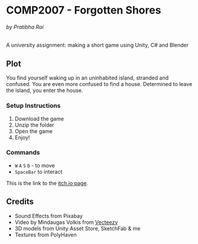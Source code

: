 # COMP2007 - Forgotten Shores
###### by Pratibha Rai

A university assignment: making a short game using Unity, C# and Blender

## Plot
You find yourself waking up in an uninhabited island, stranded and confused. You are even more confused to find a house.
Determined to leave the island, you enter the house.

### Setup Instructions
1. Download the game
2. Unzip the folder
3. Open the game
4. Enjoy!

### Commands
+ `W` `A` `S` `D` - to move
+ `SpaceBar` to interact

This is the link to the [itch.io page](https://0chamem0.itch.io/forgotten-shores).


## Credits
+ Sound Effects from Pixabay
+ Video by Mindaugas Volkis from [Vecteezy]("https://www.vecteezy.com/free-videos/calm")
+ 3D models from Unity Asset Store, SketchFab & me
+ Textures from PolyHaven
